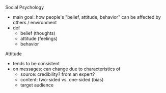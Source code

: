 Social Psychology
- main goal: 
    how people's "belief, attitude, behavior"
    can be affected by others / environment
- def
	- belief (thoughts)
	- attitude (feelings)
	- behavior

Attitude 
- tends to be consistent
- on messages: can change due to characteristics of
	- source: credibility? from an expert?
	- content: two-sided vs. one-sided (bias)
	- target audience